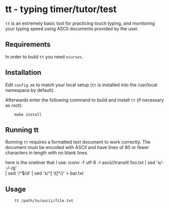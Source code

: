 tt - typing timer/tutor/test
============================
`tt` is an extremely basic tool for practicing touch typing, and monitoring your
typing speed using ASCII documents provided by the user.

Requirements
------------
In order to build `tt` you need `ncurses`.

Installation
------------
Edit `config.mk` to match your local setup (`tt` is installed into the
/usr/local namespace by default).

Afterwards enter the following command to build and install `tt` (if
necessary as root):
        
        make install

Running tt
----------
Running `tt` requires a formatted text document to work correctly. The document
must be encoded with ASCII and have lines of 80 or fewer characters in length
with no blank lines.

here is the oneliner that I use:
        iconv -f utf-8 -t ascii//translit foo.txt | sed 's/--/-/g' \
                | sed '/^$/d' | sed 's/^[ \t]*//' > bar.txt

Usage
-----
        tt /path/to/ascii/file.txt
